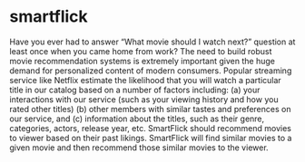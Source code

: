 # smartflick
Have you ever had to answer “What movie should I watch next?” question at least once when you came home from work? The need to build robust movie recommendation systems is extremely important given the huge demand for personalized content of modern consumers. Popular streaming service like Netflix estimate the likelihood that you will watch a particular title in our catalog based on a number of factors including: (a) your interactions with our service (such as your viewing history and how you rated other titles) (b) other members with similar tastes and preferences on our service, and (c) information about the titles, such as their genre, categories, actors, release year, etc. SmartFlick should recommend movies to viewer based on their past likings. SmartFlick will find similar movies to a given movie and then recommend those similar movies to the viewer.
